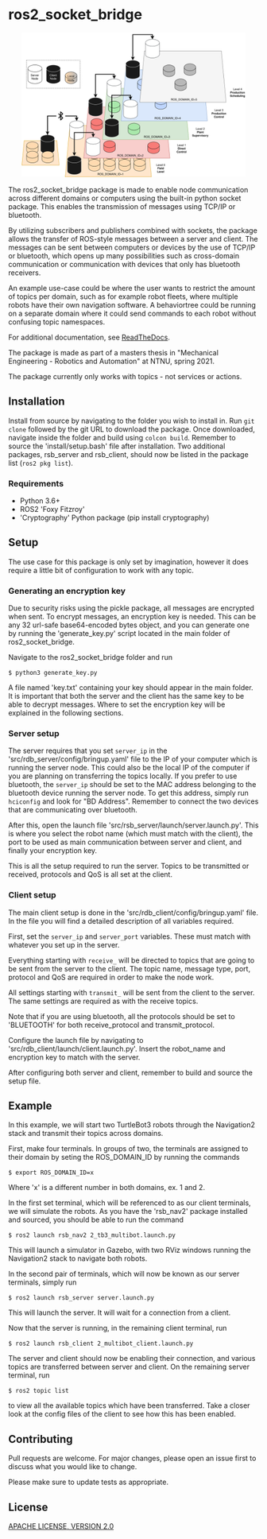 # ros2_socket_bridge

<p align="center">
  <img src="./docs/source/images/ros2_DCS.png" width="450" title="DCS example">
</p>


The ros2_socket_bridge package is made to enable node communication across different domains or computers using the built-in python socket package. This enables the transmission of messages using TCP/IP or bluetooth.

By utilizing subscribers and publishers combined with sockets, the package allows the transfer of ROS-style messages between a server and client. The messages can be sent between computers or devices by the use of TCP/IP or bluetooth, which opens up many possibilities such as cross-domain communication or communication with devices that only has bluetooth receivers.

An example use-case could be where the user wants to restrict the amount of topics per domain, such as for example robot fleets, where multiple robots have their own navigation software. A behaviortree could be running on a separate domain where it could send commands to each robot without confusing topic namespaces.

For additional documentation, see [ReadTheDocs](https://ros2-socket-bridge.readthedocs.io).

The package is made as part of a masters thesis in "Mechanical Engineering - Robotics and Automation" at NTNU, spring 2021.

The package currently only works with topics - not services or actions.

## Installation
Install from source by navigating to the folder you wish to install in. Run ```git clone``` followed by the git URL to download the package. Once downloaded, navigate inside the folder and build using ```colcon build```. Remember to source the 'install/setup.bash' file after installation. Two additional packages, rsb_server and rsb_client, should now be listed in the package list (```ros2 pkg list```).

### Requirements
* Python 3.6+
* ROS2 'Foxy Fitzroy'
* 'Cryptography' Python package (pip install cryptography)


## Setup
The use case for this package is only set by imagination, however it does require a little bit of configuration to work with any topic.

### Generating an encryption key
Due to security risks using the pickle package, all messages are encrypted when sent. To encrypt messages, an encryption key is needed. This can be any 32 url-safe base64-encoded bytes object, and you can generate one by running the 'generate_key.py' script located in the main folder of ros2_socket_bridge.

Navigate to the ros2_socket_bridge folder and run
```
$ python3 generate_key.py
```
A file named 'key.txt' containing your key should appear in the main folder. It is important that both the server and the client has the same key to be able to decrypt messages. Where to set the encryption key will be explained in the following sections.

### Server setup
The server requires that you set ```server_ip``` in the 'src/rdb_server/config/bringup.yaml' file to the IP of your computer which is running the server node. This could also be the local IP of the computer if you are planning on transferring the topics locally. If you prefer to use bluetooth, the ```server_ip``` should be set to the MAC address belonging to the bluetooth device running the server node. To get this address, simply run ```hciconfig``` and look for "BD Address". Remember to connect the two devices that are communicating over bluetooth.

After this, open the launch file 'src/rsb_server/launch/server.launch.py'. This is where you select the robot name (which must match with the client), the port to be used as main communication between server and client, and finally your encryption key.

This is all the setup required to run the server. Topics to be transmitted or received, protocols and QoS is all set at the client.

### Client setup
The main client setup is done in the 'src/rdb_client/config/bringup.yaml' file. In the file you will find a detailed description of all variables required.

First, set the ```server_ip``` and ```server_port``` variables. These must match with whatever you set up in the server.

Everything starting with ```receive_``` will be directed to topics that are going to be sent from the server to the client. The topic name, message type, port, protocol and QoS are required in order to make the node work. 

All settings starting with ```transmit_``` will be sent from the client to the server. The same settings are required as with the receive topics.

Note that if you are using bluetooth, all the protocols should be set to 'BLUETOOTH' for both receive_protocol and transmit_protocol.

Configure the launch file by navigating to 'src/rdb_client/launch/client.launch.py'. Insert the robot_name and encryption key to match with the server.


After configuring both server and client, remember to build and source the setup file.

## Example
In this example, we will start two TurtleBot3 robots through the Navigation2 stack and transmit their topics across domains.

First, make four terminals. In groups of two, the terminals are assigned to their domain by seting the ROS_DOMAIN_ID by running the commands 
```
$ export ROS_DOMAIN_ID=x
```
Where 'x' is a different number in both domains, ex. 1 and 2.

In the first set terminal, which will be referenced to as our client terminals, we will simulate the robots. As you have the 'rsb_nav2' package installed and sourced, you should be able to run the command
```
$ ros2 launch rsb_nav2 2_tb3_multibot.launch.py
```
This will launch a simulator in Gazebo, with two RViz windows running the Navigation2 stack to navigate both robots.


In the second pair of terminals, which will now be known as our server terminals, simply run
```
$ ros2 launch rsb_server server.launch.py
```
This will launch the server. It will wait for a connection from a client.

Now that the server is running, in the remaining client terminal, run
```
$ ros2 launch rsb_client 2_multibot_client.launch.py
```
The server and client should now be enabling their connection, and various topics are transferred between server and client. On the remaining server terminal, run 
```
$ ros2 topic list
```
to view all the available topics which have been transferred.
Take a closer look at the config files of the client to see how this has been enabled.

## Contributing
Pull requests are welcome. For major changes, please open an issue first to discuss what you would like to change.

Please make sure to update tests as appropriate.

## License
[APACHE LICENSE, VERSION 2.0](https://www.apache.org/licenses/LICENSE-2.0)
